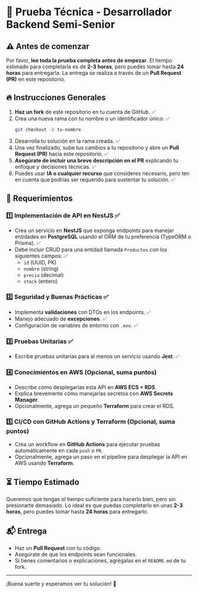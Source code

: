# 📝 Prueba Técnica - Desarrollador Backend Semi-Senior

## ⚠️ Antes de comenzar

Por favor, **lee toda la prueba completa antes de empezar**. El tiempo estimado para completarla es de **2-3 horas**, pero puedes tomar hasta **24 horas** para entregarla. La entrega se realiza a través de un **Pull Request (PR)** en este repositorio.

## 🔥 Instrucciones Generales

1. **Haz un fork** de este repositorio en tu cuenta de GitHub. ✅
2. Crea una nueva rama con tu nombre o un identificador único: ✅
   ```bash
   git checkout -b tu-nombre
   ```
3. Desarrolla tu solución en la rama creada. ✅
4. Una vez finalizado, sube tus cambios a tu repositorio y abre un **Pull Request (PR)** hacia este repositorio. ✅
5. **Asegúrate de incluir una breve descripción en el PR** explicando tu enfoque y decisiones técnicas. ✅
6. Puedes usar **IA o cualquier recurso** que consideres necesario, pero ten en cuenta que podrías ser requerido para sustentar tu solución. ✅

## 📌 Requerimientos

### 1️⃣ Implementación de API en NestJS ✅

- Crea un servicio en **NestJS** que exponga endpoints para manejar entidades en **PostgreSQL** usando el ORM de tu preferencia (TypeORM o Prisma). ✅
- Debe incluir CRUD para una entidad llamada `Productos` con los siguientes campos: ✅
  - `id` (UUID, PK)
  - `nombre` (string)
  - `precio` (decimal)
  - `stock` (entero)

### 2️⃣ Seguridad y Buenas Prácticas ✅

- Implementa **validaciones** con DTOs en los endpoints. ✅
- Manejo adecuado de **excepciones**. ✅
- Configuración de variables de entorno con `.env`. ✅

### 3️⃣ Pruebas Unitarias ✅

- Escribe pruebas unitarias para al menos un servicio usando **Jest**. ✅

### 4️⃣ Conocimientos en AWS (Opcional, suma puntos)

- Describe cómo desplegarías esta API en **AWS ECS + RDS**.
- Explica brevemente cómo manejarías secretos con **AWS Secrets Manager**.
- Opcionalmente, agrega un pequeño **Terraform** para crear el RDS.

### 5️⃣ CI/CD con GitHub Actions y Terraform (Opcional, suma puntos)

- Crea un workflow en **GitHub Actions** para ejecutar pruebas automáticamente en cada `push` o `PR`.
- Opcionalmente, agrega un paso en el pipeline para desplegar la API en AWS usando **Terraform**.

## ⏳ Tiempo Estimado

Queremos que tengas el tiempo suficiente para hacerlo bien, pero sin presionarte demasiado. Lo ideal es que puedas completarlo en unas **2-3 horas**, pero puedes tomar hasta **24 horas** para entregarlo.

## 📬 Entrega

- Haz un **Pull Request** con tu código.
- Asegúrate de que los endpoints sean funcionales.
- Si tienes comentarios o explicaciones, agrégalas en el `README.md` de tu fork.

---

¡Buena suerte y esperamos ver tu solución! 🚀
